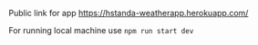 Public link for app 
https://hstanda-weatherapp.herokuapp.com/

For running local machine use 
`npm run start dev`
